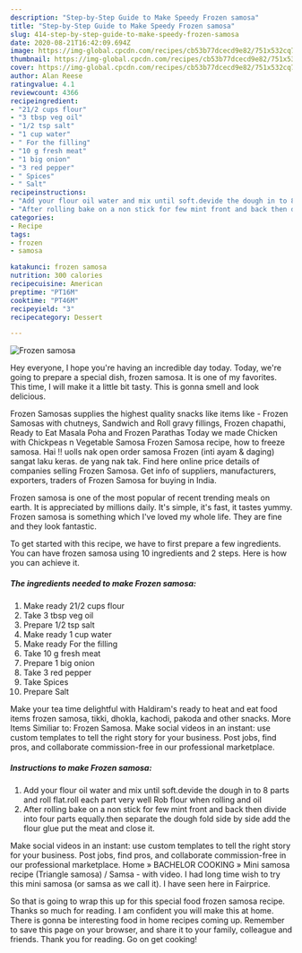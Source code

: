 ```yaml
---
description: "Step-by-Step Guide to Make Speedy Frozen samosa"
title: "Step-by-Step Guide to Make Speedy Frozen samosa"
slug: 414-step-by-step-guide-to-make-speedy-frozen-samosa
date: 2020-08-21T16:42:09.694Z
image: https://img-global.cpcdn.com/recipes/cb53b77dcecd9e82/751x532cq70/frozen-samosa-recipe-main-photo.jpg
thumbnail: https://img-global.cpcdn.com/recipes/cb53b77dcecd9e82/751x532cq70/frozen-samosa-recipe-main-photo.jpg
cover: https://img-global.cpcdn.com/recipes/cb53b77dcecd9e82/751x532cq70/frozen-samosa-recipe-main-photo.jpg
author: Alan Reese
ratingvalue: 4.1
reviewcount: 4366
recipeingredient:
- "21/2 cups flour"
- "3 tbsp veg oil"
- "1/2 tsp salt"
- "1 cup water"
- " For the filling"
- "10 g fresh meat"
- "1 big onion"
- "3 red pepper"
- " Spices"
- " Salt"
recipeinstructions:
- "Add your flour oil water and mix until soft.devide the dough in to 8 parts and roll flat.roll each part very well Rob flour when rolling and oil"
- "After rolling bake on a non stick for few mint front and back then divide into four parts equally.then separate the dough fold side by side add the flour glue put the meat and close it."
categories:
- Recipe
tags:
- frozen
- samosa

katakunci: frozen samosa 
nutrition: 300 calories
recipecuisine: American
preptime: "PT16M"
cooktime: "PT46M"
recipeyield: "3"
recipecategory: Dessert

---
```



![Frozen samosa](https://img-global.cpcdn.com/recipes/cb53b77dcecd9e82/751x532cq70/frozen-samosa-recipe-main-photo.jpg)

Hey everyone, I hope you're having an incredible day today. Today, we're going to prepare a special dish, frozen samosa. It is one of my favorites. This time, I will make it a little bit tasty. This is gonna smell and look delicious.

Frozen Samosas supplies the highest quality snacks like items like - Frozen Samosas with chutneys, Sandwich and Roll gravy fillings, Frozen chapathi, Ready to Eat Masala Poha and Frozen Parathas Today we made Chicken with Chickpeas n Vegetable Samosa Frozen Samosa recipe, how to freeze samosa. Hai !! uolls nak open order samosa Frozen (inti ayam &amp; daging) sangat laku keras. de yang nak tak. Find here online price details of companies selling Frozen Samosa. Get info of suppliers, manufacturers, exporters, traders of Frozen Samosa for buying in India.

Frozen samosa is one of the most popular of recent trending meals on earth. It is appreciated by millions daily. It's simple, it's fast, it tastes yummy. Frozen samosa is something which I've loved my whole life. They are fine and they look fantastic.


To get started with this recipe, we have to first prepare a few ingredients. You can have frozen samosa using 10 ingredients and 2 steps. Here is how you can achieve it.

<!--inarticleads1-->

##### The ingredients needed to make Frozen samosa:

1. Make ready 21/2 cups flour
1. Take 3 tbsp veg oil
1. Prepare 1/2 tsp salt
1. Make ready 1 cup water
1. Make ready  For the filling
1. Take 10 g fresh meat
1. Prepare 1 big onion
1. Take 3 red pepper
1. Take  Spices
1. Prepare  Salt


Make your tea time delightful with Haldiram&#39;s ready to heat and eat food items frozen samosa, tikki, dhokla, kachodi, pakoda and other snacks. More Items Similiar to: Frozen Samosa. Make social videos in an instant: use custom templates to tell the right story for your business. Post jobs, find pros, and collaborate commission-free in our professional marketplace. 

<!--inarticleads2-->

##### Instructions to make Frozen samosa:

1. Add your flour oil water and mix until soft.devide the dough in to 8 parts and roll flat.roll each part very well Rob flour when rolling and oil
1. After rolling bake on a non stick for few mint front and back then divide into four parts equally.then separate the dough fold side by side add the flour glue put the meat and close it.


Make social videos in an instant: use custom templates to tell the right story for your business. Post jobs, find pros, and collaborate commission-free in our professional marketplace. Home » BACHELOR COOKING » Mini samosa recipe (Triangle samosa) / Samsa - with video. I had long time wish to try this mini samosa (or samsa as we call it). I have seen here in Fairprice. 

So that is going to wrap this up for this special food frozen samosa recipe. Thanks so much for reading. I am confident you will make this at home. There is gonna be interesting food in home recipes coming up. Remember to save this page on your browser, and share it to your family, colleague and friends. Thank you for reading. Go on get cooking!
